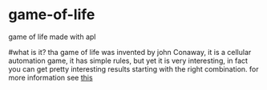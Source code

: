 # game-of-life
game of life made with apl

#what is it?
tha game of life was invented by john Conaway, it is a cellular automation game, it has simple rules, but yet it is very interesting, in fact you can get pretty interesting results starting with the right combination. for more information see [this](https://en.m.wikipedia.org/wiki/Conway%27s_Game_of_Life)
